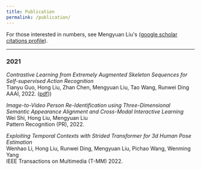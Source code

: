 ```yaml
---
title: Publication
permalink: /publication/
---
```


For those interested in numbers, see Mengyuan Liu's ([google scholar citations profile](https://xs.dailyheadlines.cc/citations?user=woX_4AcAAAAJ&hl=zh-CN&oi=ao)).

<hr>

### 2021

_Contrastive Learning from Extremely Augmented Skeleton Sequences for Self-supervised Action Recognition_<br>
Tianyu Guo, Hong Liu, Zhan Chen, Mengyuan Liu, Tao Wang, Runwei Ding<br>
AAAI, 2022. ([pdf](documents/aaai2022.pdf)))

_Image-to-Video Person Re-Identification using Three-Dimensional Semantic Appearance Alignment and Cross-Modal Interactive Learning_<br>
Wei Shi, Hong Liu, Mengyuan Liu<br>
Pattern Recognition (PR), 2022.

_Exploiting Temporal Contexts with Strided Transformer for 3d Human Pose Estimation_<br>
Wenhao Li, Hong Liu, Runwei Ding, Mengyuan Liu, Pichao Wang, Wenming Yang<br>
IEEE Transactions on Multimedia (T-MM) 2022.
